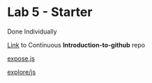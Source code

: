# Lab 5 - Starter
Done Individually 

[Link](https://github.com/l2lee/introduction-to-github/tree/main) to Continuous **Introduction-to-github** repo


[expose.js]()

[explore/js]()
